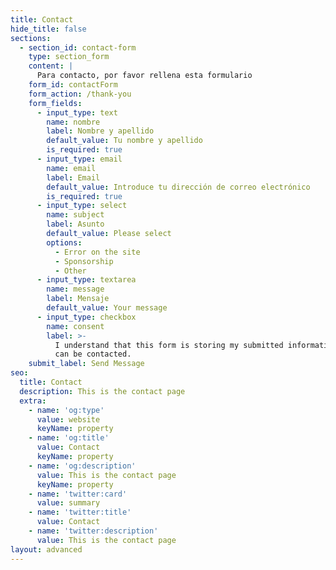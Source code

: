 ```yaml
---
title: Contact
hide_title: false
sections:
  - section_id: contact-form
    type: section_form
    content: |
      Para contacto, por favor rellena esta formulario
    form_id: contactForm
    form_action: /thank-you
    form_fields:
      - input_type: text
        name: nombre
        label: Nombre y apellido
        default_value: Tu nombre y apellido
        is_required: true
      - input_type: email
        name: email
        label: Email
        default_value: Introduce tu dirección de correo electrónico
        is_required: true
      - input_type: select
        name: subject
        label: Asunto
        default_value: Please select
        options:
          - Error on the site
          - Sponsorship
          - Other
      - input_type: textarea
        name: message
        label: Mensaje
        default_value: Your message
      - input_type: checkbox
        name: consent
        label: >-
          I understand that this form is storing my submitted information so I
          can be contacted.
    submit_label: Send Message
seo:
  title: Contact
  description: This is the contact page
  extra:
    - name: 'og:type'
      value: website
      keyName: property
    - name: 'og:title'
      value: Contact
      keyName: property
    - name: 'og:description'
      value: This is the contact page
      keyName: property
    - name: 'twitter:card'
      value: summary
    - name: 'twitter:title'
      value: Contact
    - name: 'twitter:description'
      value: This is the contact page
layout: advanced
---
```

